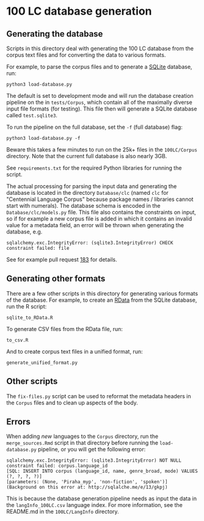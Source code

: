 # 100 LC database generation

## Generating the database

Scripts in this directory deal with generating the 100 LC database from the corpus text files and for converting the data to various formats.

For example, to parse the corpus files and to generate a [SQLite](https://www.sqlite.org/index.html) database, run:

`python3 load-database.py`

The default is set to development mode and will run the database creation pipeline on the in `tests/Corpus`, which contain all of the maximally diverse input file formats (for testing). This file then will generate a SQLite database called `test.sqlite3`.

To run the pipeline on the full database, set the `-f` (full database) flag:

`python3 load-database.py -f`

Beware this takes a few minutes to run on the 25k+ files in the `100LC/Corpus` directory. Note that the current full database is also nearly 3GB.

See `requirements.txt` for the required Python libraries for running the script. 

The actual processing for parsing the input data and generating the database is located in the directory `Database/clc` (named `clc` for "Centennial Language Corpus" because package names / libraries cannot start with numerals). The database schema is encoded in the `Database/clc/models.py` file. This file also contains the constraints on input, so if for example a new corpus file is added in which it contains an invalid value for a metadata field, an error will be thrown when generating the database, e.g.

`sqlalchemy.exc.IntegrityError: (sqlite3.IntegrityError) CHECK constraint failed: file`

See for example pull request [183](https://github.com/uzling/100LC/pull/182) for details.


## Generating other formats

There are a few other scripts in this directory for generating various formats of the database. For example, to create an [RData](https://bookdown.org/ndphillips/YaRrr/rdata-files.html) from the SQLite database, run the R script:

`sqlite_to_RData.R`

To generate CSV files from the RData file, run:

`to_csv.R`

And to create corpus text files in a unified format, run:

`generate_unified_format.py`


## Other scripts

The `fix-files.py` script can be used to reformat the metadata headers in the `Corpus` files and to clean up aspects of the body.


## Errors

When adding *new* languages to the `Corpus` directory, run the `merge_sources.Rmd` script in that directory before running the `load-database.py` pipeline, or you will get the following error:

```
sqlalchemy.exc.IntegrityError: (sqlite3.IntegrityError) NOT NULL constraint failed: corpus.language_id
[SQL: INSERT INTO corpus (language_id, name, genre_broad, mode) VALUES (?, ?, ?, ?)]
[parameters: (None, 'Piraha_myp', 'non-fiction', 'spoken')]
(Background on this error at: http://sqlalche.me/e/13/gkpj)
```

This is because the database generation pipeline needs as input the data in the `langInfo_100LC.csv` language index. For more information, see the README.md in the `100LC/LangInfo` directory.

